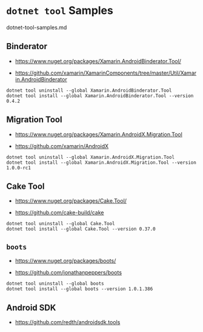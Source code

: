 # `dotnet tool` Samples

dotnet-tool-samples.md

## Binderator

*   https://www.nuget.org/packages/Xamarin.AndroidBinderator.Tool/

*   https://github.com/xamarin/XamarinComponents/tree/master/Util/Xamarin.AndroidBinderator

```
dotnet tool uninstall --global Xamarin.AndroidBinderator.Tool
dotnet tool install --global Xamarin.AndroidBinderator.Tool --version 0.4.2
```

## Migration Tool

*   https://www.nuget.org/packages/Xamarin.AndroidX.Migration.Tool

*   https://github.com/xamarin/AndroidX

```
dotnet tool uninstall --global Xamarin.AndroidX.Migration.Tool
dotnet tool install --global Xamarin.AndroidX.Migration.Tool --version 1.0.0-rc1
```

## Cake Tool

*   https://www.nuget.org/packages/Cake.Tool/

*   https://github.com/cake-build/cake

```
dotnet tool uninstall --global Cake.Tool 
dotnet tool install --global Cake.Tool --version 0.37.0
```

## `boots`

*   https://www.nuget.org/packages/boots/

*   https://github.com/jonathanpeppers/boots

```
dotnet tool uninstall --global boots
dotnet tool install --global boots --version 1.0.1.386
```

## Android SDK

*   https://github.com/redth/androidsdk.tools
